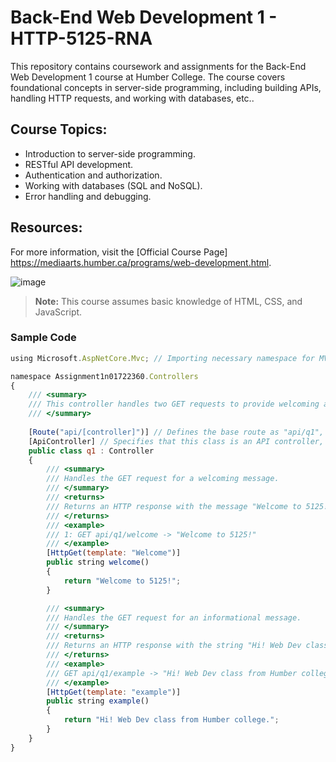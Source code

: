 # Back-End Web Development 1 - HTTP-5125-RNA

This repository contains coursework and assignments for the Back-End Web Development 1 course at Humber College. The course covers foundational concepts in server-side programming, including building APIs, handling HTTP requests, and working with databases, etc..

## Course Topics:
- Introduction to server-side programming.
- RESTful API development.
- Authentication and authorization.
- Working with databases (SQL and NoSQL).
- Error handling and debugging.

## Resources:
For more information, visit the [Official Course Page] https://mediaarts.humber.ca/programs/web-development.html.

![image](https://github.com/user-attachments/assets/b18c7c83-c42d-46b0-b39c-f3047d4d1e8a)


> **Note:** This course assumes basic knowledge of HTML, CSS, and JavaScript.

### Sample Code
```javascript
using Microsoft.AspNetCore.Mvc; // Importing necessary namespace for MVC functionality.

namespace Assignment1n01722360.Controllers
{
    /// <summary>
    /// This controller handles two GET requests to provide welcoming and informational messages.
    /// </summary>
    
    [Route("api/[controller]")] // Defines the base route as "api/q1", with "q1" derived from the controller's name.
    [ApiController] // Specifies that this class is an API controller, which automatically handles request validation and response formatting.
    public class q1 : Controller
    {
        /// <summary>
        /// Handles the GET request for a welcoming message.
        /// </summary>
        /// <returns>
        /// Returns an HTTP response with the message "Welcome to 5125!" to the client.
        /// </returns>
        /// <example>
        /// 1: GET api/q1/welcome -> "Welcome to 5125!"
        /// </example>
        [HttpGet(template: "Welcome")]
        public string welcome()
        {
            return "Welcome to 5125!";
        }

        /// <summary>
        /// Handles the GET request for an informational message.
        /// </summary>
        /// <returns>
        /// Returns an HTTP response with the string "Hi! Web Dev class from Humber college." to the client.
        /// </returns>
        /// <example>
        /// GET api/q1/example -> "Hi! Web Dev class from Humber college."
        /// </example>
        [HttpGet(template: "example")]
        public string example()
        {
            return "Hi! Web Dev class from Humber college.";
        }
    }
}
